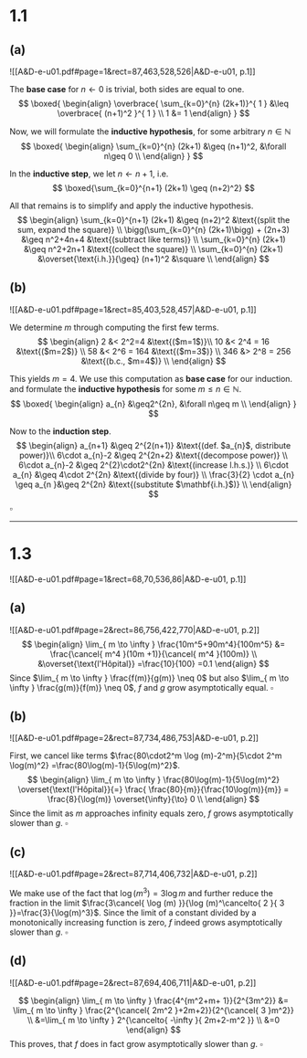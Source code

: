 
# 1.1

## (a)
![[A&D-e-u01.pdf#page=1&rect=87,463,528,526|A&D-e-u01, p.1]]

The **base case** for $n\leftarrow0$ is trivial, both sides are equal to one.
$$
\boxed{
\begin{align}
\overbrace{ \sum_{k=0}^{n} (2k+1)}^{ 1 } &\leq \overbrace{ (n+1)^2 }^{ 1 }  \\
1 &= 1
\end{align}
}
$$

Now, we will formulate the **inductive hypothesis**, for some arbitrary $n\in \mathbb N$
$$
\boxed{
\begin{align}
\sum_{k=0}^{n} (2k+1) &\geq (n+1)^2, &\forall n\geq 0 \\
\end{align}
}
$$

In the **inductive step**, we let $n\leftarrow n+1$, i.e. 
$$
\boxed{\sum_{k=0}^{n+1} (2k+1) \geq (n+2)^2}
$$

All that remains is to simplify and apply the inductive hypothesis.
$$
\begin{align}
\sum_{k=0}^{n+1} (2k+1) &\geq (n+2)^2 &\text{(split the sum, expand the square)} \\
\bigg(\sum_{k=0}^{n} (2k+1)\bigg) + (2n+3) &\geq n^2+4n+4 &\text{(subtract like terms)} \\
\sum_{k=0}^{n} (2k+1) &\geq n^2+2n+1 &\text{(collect the square)} \\
\sum_{k=0}^{n} (2k+1) &\overset{\text{i.h.}}{\geq} (n+1)^2 &\square \\
\end{align}
$$


## (b)
![[A&D-e-u01.pdf#page=1&rect=85,403,528,457|A&D-e-u01, p.1]]

We determine $m$ through computing the first few terms.
$$
\begin{align}
2 &< 2^2=4 &\text{($m=1$)}\\
10 &< 2^4 = 16 &\text{($m=2$)} \\
58 &< 2^6 = 164 &\text{($m=3$)} \\
346 &> 2^8 = 256 &\text{(b.c., $m=4$)} \\
\end{align}
$$

This yields $m=4$. We use this computation as **base case** for our induction. and formulate the **inductive hypothesis** for some $m\leq n\in \mathbb N$.
$$
\boxed{
\begin{align}
a_{n} &\geq2^{2n}, &\forall n\geq m \\
\end{align}
}
$$

Now to the **induction step**.
$$
\begin{align}
a_{n+1} &\geq 2^{2(n+1)} &\text{(def. $a_{n}$, distribute power)}\\
6\cdot a_{n}-2 &\geq 2^{2n+2} &\text{(decompose power)} \\
6\cdot a_{n}-2 &\geq 2^{2}\cdot2^{2n} &\text{(increase l.h.s.)} \\
6\cdot a_{n} &\geq 4\cdot 2^{2n} &\text{(divide by four)} \\
\frac{3}{2} \cdot a_{n} \geq a_{n }&\geq 2^{2n} &\text{(substitute $\mathbf{i.h.}$)} \\
\end{align}
$$
$\square$


___

# 1.3
![[A&D-e-u01.pdf#page=1&rect=68,70,536,86|A&D-e-u01, p.1]]

## (a)
![[A&D-e-u01.pdf#page=2&rect=86,756,422,770|A&D-e-u01, p.2]]
$$
\begin{align}
\lim_{ m \to \infty } \frac{10m^5+90m^4}{100m^5} &= \frac{\cancel{ m^4 }(10m +1)}{\cancel{ m^4 }(100m)} \\
&\overset{\text{l'Hôpital}} =\frac{10}{100} =0.1
\end{align}
$$
Since $\lim_{ m \to \infty } \frac{f(m)}{g(m)} \neq 0$ but also $\lim_{ m \to \infty } \frac{g(m)}{f(m)} \neq 0$, $f$ and $g$ grow asymptotically equal.
$\square$


## (b)
![[A&D-e-u01.pdf#page=2&rect=87,734,486,753|A&D-e-u01, p.2]]

First, we cancel like terms $\frac{80\cdot2^m \log (m)-2^m}{5\cdot 2^m \log(m)^2} =\frac{80\log(m)-1}{5\log(m)^2}$.
$$
\begin{align}
\lim_{ m \to \infty } \frac{80\log(m)-1}{5\log(m)^2}  \overset{\text{l'Hôpital}}{=} \frac{ \frac{80}{m}}{\frac{10\log(m)}{m}} = \frac{8}{\log(m)} \overset{\infty}{\to} 0 \\
\end{align}
$$
Since the limit as $m$ approaches infinity equals zero, $f$ grows asymptotically slower than $g$.
$\square$


## (c)
![[A&D-e-u01.pdf#page=2&rect=87,714,406,732|A&D-e-u01, p.2]]

We make use of the fact that $\log(m^3) =3\log m$ and further reduce the fraction in the limit $\frac{3\cancel{ \log (m) }}{\log (m)^\cancelto{ 2 }{ 3 }}=\frac{3}{\log(m)^3}$. Since the limit of a constant divided by a monotonically increasing function is zero, $f$ indeed grows asymptotically slower than $g$.
$\square$


## (d)
![[A&D-e-u01.pdf#page=2&rect=87,694,406,711|A&D-e-u01, p.2]]

$$
\begin{align}
\lim_{ m \to \infty } \frac{4^{m^2+m+ 1}}{2^{3m^2}} &= \lim_{ m \to \infty } \frac{2^{\cancel{ 2m^2 }+2m+2}}{2^{\cancel{ 3 }m^2}} \\
&=\lim_{ m \to \infty } 2^{\cancelto{ -\infty }{ 2m+2-m^2 }} \\
&=0
\end{align}
$$
This proves, that $f$ does in fact grow asymptotically slower than $g$.
$\square$
